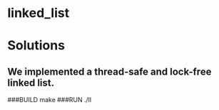 # linked_list
# Solutions

We implemented a thread-safe and lock-free linked list. 
-----
###BUILD
make
###RUN
./ll

